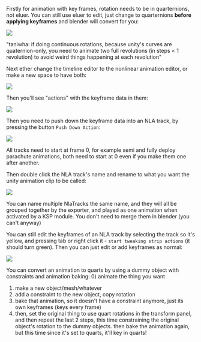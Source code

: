 Firstly for animation with key frames, rotation needs to be in quarternions, not eluer. You can still use eluer to edit, just change to quarternions **before applying keyframes** and blender will convert for you:

![](https://i.imgur.com/Pa0EcuJ.png)

"taniwha: if doing continuous rotations, because unity's curves are quaternion-only, you need to animate two full revolutions (in steps < 1 revolution) to avoid weird things happening at each revolution"

Next ether change the timeline editor to the nonlinear animation editor, or make a new space to have both:

![](https://i.imgur.com/nVvOStZ.png)

Then you'll see "actions" with the keyframe data in them:
 
![](https://i.imgur.com/R1C7hTo.png)

Then you need to push down the keyframe data into an NLA track, by pressing the button `Push Down Action`:

![](https://i.imgur.com/OTEuL2a.png)

All tracks need to start at frame 0, for example semi and fully deploy parachute animations, both need to start at 0 even if you make them one after another.

Then double click the NLA track's name and rename to what you want the unity animation clip to be called:

![](https://i.imgur.com/4aqdrBg.png)

You can name multiple NlaTracks the same name, and they will all be grouped together by the exporter, and played as one animation when activated by a KSP module. You don't need to merge them in blender (you can't anyway)

You can still edit the keyframes of an NLA track by selecting the track so it's yellow, and pressing tab or right click it - `start tweaking strip actions` (it should turn green). Then you can just edit or add keyframes as normal:

![](https://i.imgur.com/7CCzEVA.png)

You can convert an animation to quarts by using a dummy object with constraints and animation baking:
0) animate the thing you want
1) make a new object/mesh/whatever
2) add a constraint to the new object, copy rotation
3) bake that animation, so it doesn't have a constraint anymore, just its own keyframes (keys every frame)
4) then, set the original thing to use quart rotations in the transform panel, and then repeat the last 2 steps, this time constraining the original object's rotation to the dummy objects. then bake the animation again, but this time since it's set to quarts, it'll key in quarts!